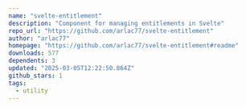 ```yaml
---
name: "svelte-entitlement"
description: "Component for managing entitlements in Svelte"
repo_url: "https://github.com/arlac77/svelte-entitlement"
author: "arlac77"
homepage: "https://github.com/arlac77/svelte-entitlement#readme"
downloads: 577
dependents: 3
updated: "2025-03-05T12:22:50.864Z"
github_stars: 1
tags: 
  - utility
---
```

